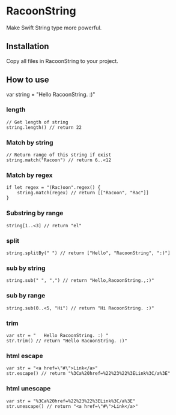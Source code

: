 # RacoonString
Make Swift String type more powerful.

## Installation

Copy all files in RacoonString to your project.

## How to use

var string = "Hello RacoonString. :)"

### length

```
// Get length of string
string.length() // return 22
```

### Match by string

```
// Return range of this string if exist
string.match("Racoon") // return 6..<12
```

### Match by regex

```
if let regex = "(Rac)oon".regex() {
    string.match(regex) // return [["Racoon", "Rac"]]
}
```

### Substring by range

```
string[1..<3] // return "el"
```

### split

```
string.splitBy(" ") // return ["Hello", "RacoonString", ":)"]
```

### sub by string

```
string.sub(" ", ",") // return "Hello,RacoonString.,:)"
```

### sub by range

```
string.sub(0..<5, "Hi") // return "Hi RacoonString. :)"
```

### trim

```
var str = "   Hello RacoonString. :) "
str.trim() // return "Hello RacoonString. :)"
```

### html escape

```
var str = "<a href=\"#\">Link</a>"
str.escape() // return "%3Ca%20href=%22%23%22%3ELink%3C/a%3E"
```

### html unescape

```
var str = "%3Ca%20href=%22%23%22%3ELink%3C/a%3E"
str.unescape() // return "<a href=\"#\">Link</a>"
```
